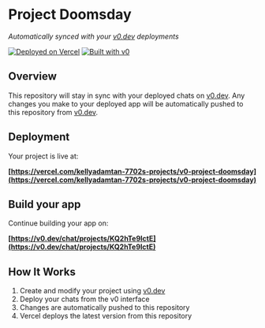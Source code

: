 # Project Doomsday

*Automatically synced with your [v0.dev](https://v0.dev) deployments*

[![Deployed on Vercel](https://img.shields.io/badge/Deployed%20on-Vercel-black?style=for-the-badge&logo=vercel)](https://vercel.com/kellyadamtan-7702s-projects/v0-project-doomsday)
[![Built with v0](https://img.shields.io/badge/Built%20with-v0.dev-black?style=for-the-badge)](https://v0.dev/chat/projects/KQ2hTe9lctE)

## Overview

This repository will stay in sync with your deployed chats on [v0.dev](https://v0.dev).
Any changes you make to your deployed app will be automatically pushed to this repository from [v0.dev](https://v0.dev).

## Deployment

Your project is live at:

**[https://vercel.com/kellyadamtan-7702s-projects/v0-project-doomsday](https://vercel.com/kellyadamtan-7702s-projects/v0-project-doomsday)**

## Build your app

Continue building your app on:

**[https://v0.dev/chat/projects/KQ2hTe9lctE](https://v0.dev/chat/projects/KQ2hTe9lctE)**

## How It Works

1. Create and modify your project using [v0.dev](https://v0.dev)
2. Deploy your chats from the v0 interface
3. Changes are automatically pushed to this repository
4. Vercel deploys the latest version from this repository
